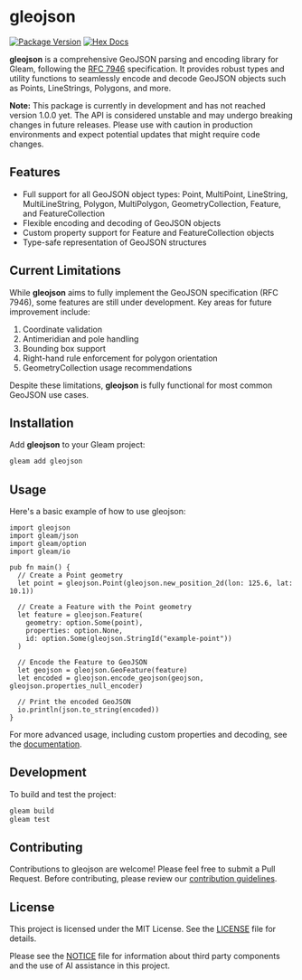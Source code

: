 # gleojson

[![Package Version](https://img.shields.io/hexpm/v/gleojson)](https://hex.pm/packages/gleojson)
[![Hex Docs](https://img.shields.io/badge/hex-docs-ffaff3)](https://hexdocs.pm/gleojson/)

**gleojson** is a comprehensive GeoJSON parsing and encoding library for Gleam, following the [RFC 7946](https://tools.ietf.org/html/rfc7946) specification. It provides robust types and utility functions to seamlessly encode and decode GeoJSON objects such as Points, LineStrings, Polygons, and more.

**Note:** This package is currently in development and has not reached version 1.0.0 yet. The API is considered unstable and may undergo breaking changes in future releases. Please use with caution in production environments and expect potential updates that might require code changes.

## Features

- Full support for all GeoJSON object types: Point, MultiPoint, LineString, MultiLineString, Polygon, MultiPolygon, GeometryCollection, Feature, and FeatureCollection
- Flexible encoding and decoding of GeoJSON objects
- Custom property support for Feature and FeatureCollection objects
- Type-safe representation of GeoJSON structures

## Current Limitations

While **gleojson** aims to fully implement the GeoJSON specification (RFC 7946), some features are still under development. Key areas for future improvement include:

1. Coordinate validation
1. Antimeridian and pole handling
1. Bounding box support
1. Right-hand rule enforcement for polygon orientation
1. GeometryCollection usage recommendations

Despite these limitations, **gleojson** is fully functional for most common GeoJSON use cases.

## Installation

Add **gleojson** to your Gleam project:

```sh
gleam add gleojson
```

## Usage

Here's a basic example of how to use gleojson:

```gleam
import gleojson
import gleam/json
import gleam/option
import gleam/io

pub fn main() {
  // Create a Point geometry
  let point = gleojson.Point(gleojson.new_position_2d(lon: 125.6, lat: 10.1))

  // Create a Feature with the Point geometry
  let feature = gleojson.Feature(
    geometry: option.Some(point),
    properties: option.None,
    id: option.Some(gleojson.StringId("example-point"))
  )

  // Encode the Feature to GeoJSON
  let geojson = gleojson.GeoFeature(feature)
  let encoded = gleojson.encode_geojson(geojson, gleojson.properties_null_encoder)

  // Print the encoded GeoJSON
  io.println(json.to_string(encoded))
}
```

For more advanced usage, including custom properties and decoding, see the [documentation](https://hexdocs.pm/gleojson).

## Development

To build and test the project:

```sh
gleam build
gleam test
```

## Contributing

Contributions to gleojson are welcome! Please feel free to submit a Pull Request. Before contributing, please review our [contribution guidelines](CONTRIBUTING.md).

## License

This project is licensed under the MIT License. See the [LICENSE](LICENSE) file for details.

Please see the [NOTICE](NOTICE) file for information about third party components and the use of AI assistance in this project.
